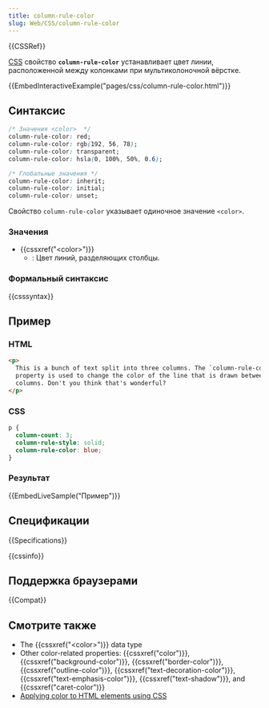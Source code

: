 ```yaml
---
title: column-rule-color
slug: Web/CSS/column-rule-color
---
```


{{CSSRef}}

[CSS](/ru/docs/Web/CSS) свойство **`column-rule-color`** устанавливает цвет линии, расположенной между колонками при мультиколоночной вёрстке.

{{EmbedInteractiveExample("pages/css/column-rule-color.html")}}

## Синтаксис

```css
/* Значения <color>  */
column-rule-color: red;
column-rule-color: rgb(192, 56, 78);
column-rule-color: transparent;
column-rule-color: hsla(0, 100%, 50%, 0.6);

/* Глобальные значения */
column-rule-color: inherit;
column-rule-color: initial;
column-rule-color: unset;
```

Свойство `column-rule-color` указывает одиночное значение `<color>`.

### Значения

- {{cssxref("&lt;color&gt;")}}
  - : Цвет линий, разделяющих столбцы.

### Формальный синтаксис

{{csssyntax}}

## Пример

### HTML

```html
<p>
  This is a bunch of text split into three columns. The `column-rule-color`
  property is used to change the color of the line that is drawn between
  columns. Don't you think that's wonderful?
</p>
```

### CSS

```css
p {
  column-count: 3;
  column-rule-style: solid;
  column-rule-color: blue;
}
```

### Результат

{{EmbedLiveSample("Пример")}}

## Спецификации

{{Specifications}}

{{cssinfo}}

## Поддержка браузерами

{{Compat}}

## Смотрите также

- The {{cssxref("&lt;color&gt;")}} data type
- Other color-related properties: {{cssxref("color")}}, {{cssxref("background-color")}}, {{cssxref("border-color")}}, {{cssxref("outline-color")}}, {{cssxref("text-decoration-color")}}, {{cssxref("text-emphasis-color")}}, {{cssxref("text-shadow")}}, and {{cssxref("caret-color")}}
- [Applying color to HTML elements using CSS](/ru/docs/Web/HTML/Applying_color)
